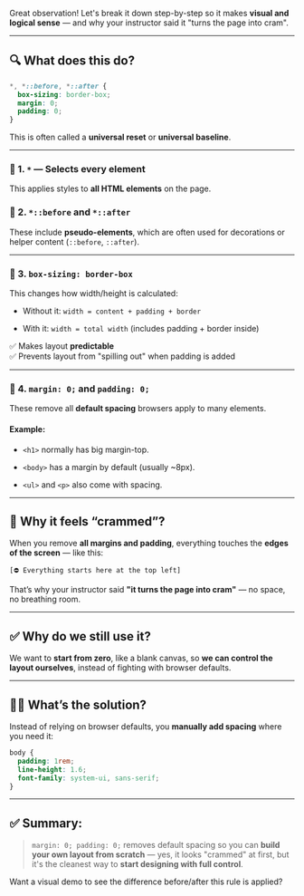 Great observation! Let's break it down step-by-step so it makes **visual and logical sense** — and why your instructor said it "turns the page into cram".

---

## 🔍 What does this do?

```css
*, *::before, *::after {
  box-sizing: border-box;
  margin: 0;
  padding: 0;
}
```

This is often called a **universal reset** or **universal baseline**.

---

### 🧱 1. `*` — Selects **every element**

This applies styles to **all HTML elements** on the page.

### 🌱 2. `*::before` and `*::after`

These include **pseudo-elements**, which are often used for decorations or helper content (`::before`, `::after`).

---

### 🧠 3. `box-sizing: border-box`

This changes how width/height is calculated:

- Without it: `width = content + padding + border`
    
- With it: `width = total width` (includes padding + border inside)
    

✅ Makes layout **predictable**  
✅ Prevents layout from "spilling out" when padding is added

---

### 🚫 4. `margin: 0;` and `padding: 0;`

These remove all **default spacing** browsers apply to many elements.

#### Example:

- `<h1>` normally has big margin-top.
    
- `<body>` has a margin by default (usually ~8px).
    
- `<ul>` and `<p>` also come with spacing.
    

---

## 🤔 Why it feels “crammed”?

When you remove **all margins and padding**, everything touches the **edges of the screen** — like this:

```plaintext
[⛔ Everything starts here at the top left]
```

That’s why your instructor said **"it turns the page into cram"** — no space, no breathing room.

---

## ✅ Why do we still use it?

We want to **start from zero**, like a blank canvas, so **we can control the layout ourselves**, instead of fighting with browser defaults.

---

## 👨‍🏫 What’s the solution?

Instead of relying on browser defaults, you **manually add spacing** where you need it:

```css
body {
  padding: 1rem;
  line-height: 1.6;
  font-family: system-ui, sans-serif;
}
```

---

## ✅ Summary:

> `margin: 0; padding: 0;` removes default spacing so you can **build your own layout from scratch** — yes, it looks "crammed" at first, but it's the cleanest way to **start designing with full control**.

Want a visual demo to see the difference before/after this rule is applied?